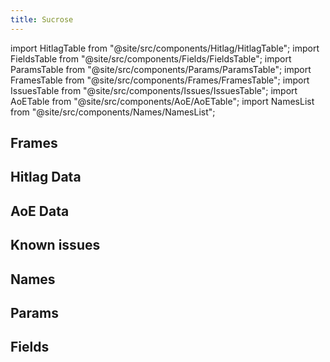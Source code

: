 ```yaml
---
title: Sucrose
---
```


import HitlagTable from "@site/src/components/Hitlag/HitlagTable";
import FieldsTable from "@site/src/components/Fields/FieldsTable";
import ParamsTable from "@site/src/components/Params/ParamsTable";
import FramesTable from "@site/src/components/Frames/FramesTable";
import IssuesTable from "@site/src/components/Issues/IssuesTable";
import AoETable from "@site/src/components/AoE/AoETable";
import NamesList from "@site/src/components/Names/NamesList";

## Frames

<FramesTable item_key="sucrose" />

## Hitlag Data

<HitlagTable item_key="sucrose" />

## AoE Data

<AoETable item_key="sucrose" />

## Known issues

<IssuesTable item_key="sucrose" />

## Names

<NamesList item_key="sucrose" />

## Params

<ParamsTable item_key="sucrose" />

## Fields

<FieldsTable item_key="sucrose" />
